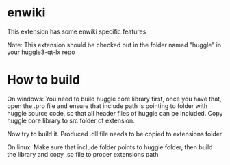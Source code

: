 enwiki
=========


This extension has some enwiki specific features

Note: This extension should be checked out in the folder named "huggle" in your huggle3-qt-lx repo

How to build
=============

On windows:
You need to build huggle core library first, once you have that, open the .pro file and ensure that include path is pointing to folder with huggle source code, so that all header files of huggle can be included. Copy huggle core library to src folder of extension.

Now try to build it. Produced .dll file needs to be copied to extensions folder

On linux:
Make sure that include folder points to huggle folder, then build the library and copy .so file to proper extensions path
